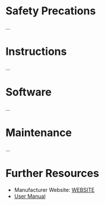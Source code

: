 <!-- TITLE: MACHINE_NAME -->
<!-- SUBTITLE: Instructions on using and maintaining MACHINE_NAME -->

# Safety Precations
…

# Instructions
…

# Software
…

# Maintenance
…

# Further Resources
- Manufacturer Website: [WEBSITE](https://www.WEBSITE/)
- [User Manual](USER_MANUAL)
